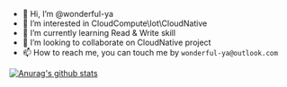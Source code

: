 - 👋 Hi, I’m @wonderful-ya
- 👀 I’m interested in CloudCompute\Iot\CloudNative
- 🌱 I’m currently learning Read & Write skill
- 💞️ I’m looking to collaborate on CloudNative project
- 📫 How to reach me, you can touch me by `wonderful-ya@outlook.com`

[![Anurag's github stats](https://github-readme-stats.vercel.app/api?username=wonderful-ya&show_icons=true)](https://github.com/anuraghazra/github-readme-stats)

<!---
wonderful-ya/wonderful-ya is a ✨ special ✨ repository because its `README.md` (this file) appears on your GitHub profile.
You can click the Preview link to take a look at your changes.
--->
